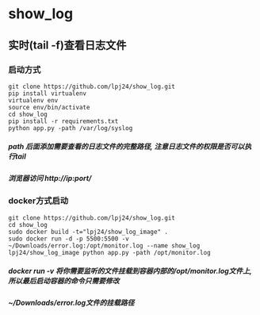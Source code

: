 # show_log

## 实时(tail -f)查看日志文件

### 启动方式

    git clone https://github.com/lpj24/show_log.git
    pip install virtualenv
    virtualenv env
    source env/bin/activate
    cd show_log
    pip install -r requirements.txt
    python app.py -path /var/log/syslog
##### path 后面添加需要查看的日志文件的完整路径, 注意日志文件的权限是否可以执行tail
##### 浏览器访问 http://ip:port/


### docker方式启动
    git clone https://github.com/lpj24/show_log.git
    cd show_log
    sudo docker build -t="lpj24/show_log_image" .
    sudo docker run -d -p 5500:5500 -v ~/Downloads/error.log:/opt/monitor.log --name show_log lpj24/show_log_image python app.py -path /opt/monitor.log

##### docker run -v 将你需要监听的文件挂载到容器内部的/opt/monitor.log文件上, 所以最后启动容器的命令只需要修改
##### ~/Downloads/error.log文件的挂载路径